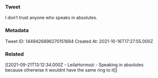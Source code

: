 ### Tweet
I don’t trust anyone who speaks in absolutes.

### Metadata
Tweet ID: 1449426896270151684
Created At: 2021-10-16T17:27:55.000Z

### Related
[[2021-09-21T13:12:34.000Z - LeilaHormozi - Speaking in absolutes because otherwise it wouldnt have the same ring to it]]

